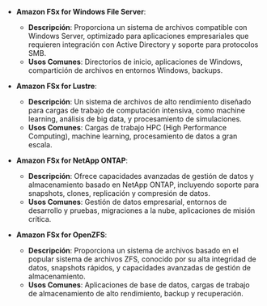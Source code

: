 - **Amazon FSx for Windows File Server**:
    
    - **Descripción**: Proporciona un sistema de archivos compatible con Windows Server, optimizado para aplicaciones empresariales que requieren integración con Active Directory y soporte para protocolos SMB.
    - **Usos Comunes**: Directorios de inicio, aplicaciones de Windows, compartición de archivos en entornos Windows, backups.

- **Amazon FSx for Lustre**:
    
    - **Descripción**: Un sistema de archivos de alto rendimiento diseñado para cargas de trabajo de computación intensiva, como machine learning, análisis de big data, y procesamiento de simulaciones.
    - **Usos Comunes**: Cargas de trabajo HPC (High Performance Computing), machine learning, procesamiento de datos a gran escala.

- **Amazon FSx for NetApp ONTAP**:
    
    - **Descripción**: Ofrece capacidades avanzadas de gestión de datos y almacenamiento basado en NetApp ONTAP, incluyendo soporte para snapshots, clones, replicación y compresión de datos.
    - **Usos Comunes**: Gestión de datos empresarial, entornos de desarrollo y pruebas, migraciones a la nube, aplicaciones de misión crítica.

- **Amazon FSx for OpenZFS**:
    
    - **Descripción**: Proporciona un sistema de archivos basado en el popular sistema de archivos ZFS, conocido por su alta integridad de datos, snapshots rápidos, y capacidades avanzadas de gestión de almacenamiento.
    - **Usos Comunes**: Aplicaciones de base de datos, cargas de trabajo de almacenamiento de alto rendimiento, backup y recuperación.